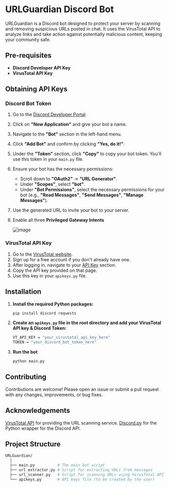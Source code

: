# URLGuardian Discord Bot

URLGuardian is a Discord bot designed to protect your server by scanning and removing suspicious URLs posted in chat. It uses the VirusTotal API to analyze links and take action against potentially malicious content, keeping your community safe.

## Pre-requisites

- **Discord Developer API Key**
- **VirusTotal API Key**

## Obtaining API Keys

### Discord Bot Token

1. Go to the [Discord Developer Portal](https://discord.com/developers/applications).
2. Click on **"New Application"** and give your bot a name.
3. Navigate to the **"Bot"** section in the left-hand menu.
4. Click **"Add Bot"** and confirm by clicking **"Yes, do it!"**.
5. Under the **"Token"** section, click **"Copy"** to copy your bot token. You'll use this token in your `main.py` file.
6. Ensure your bot has the necessary permissions:
   - Scroll down to **"OAuth2"** -> **"URL Generator"**.
   - Under **"Scopes"**, select **"bot"**.
   - Under **"Bot Permissions"**, select the necessary permissions for your bot (e.g., **"Read Messages"**, **"Send Messages"**, **"Manage Messages"**).
7. Use the generated URL to invite your bot to your server.
8. Enable all three **Privileged Gateway Intents**
   
   ![image](https://github.com/user-attachments/assets/c5868f6b-4b39-4000-b8a2-fec48ad51fd4)


### VirusTotal API Key

1. Go to the [VirusTotal website](https://www.virustotal.com/).
2. Sign up for a free account if you don't already have one.
3. After logging in, navigate to your [API Key](https://www.virustotal.com/gui/user/[YourUsername]/apikey) section.
4. Copy the API key provided on that page.
5. Use this key in your `apikeys.py` file.

## Installation

1. **Install the required Python packages:**

   ```bash
   pip install discord requests
   
2. **Create an `apikeys.py` file in the root directory and add your VirusTotal API key & Discord Token:**
   
   ```bash
   VT_API_KEY = "your_virustotal_api_key_here"
   TOKEN = "your_discord_bot_token_here"

3. **Run the bot**

   ```bash
   python main.py

## Contributing

Contributions are welcome! Please open an issue or submit a pull request with any changes, improvements, or bug fixes.

## Acknowledgements

  [VirusTotal API](https://www.virustotal.com/) for providing the URL scanning service.
  [Discord.py](https://discordpy.readthedocs.io/en/stable/) for the Python wrapper for the Discord API.


## **Project Structure**

  ```graphql
  URLGuardian/
    │
    ├── main.py          # The main bot script
    ├── url_extractor.py # Script for extracting URLs from messages
    ├── url_scanner.py   # Script for scanning URLs using VirusTotal API
    └── apikeys.py       # API keys file (to be created by the user)
